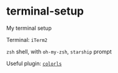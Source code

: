 # terminal-setup

My terminal setup 



Terminal: `iTerm2`

 `zsh` shell, with `oh-my-zsh`, `starship` prompt 



Useful plugin: [`colorls`](https://github.com/athityakumar/colorls) 







